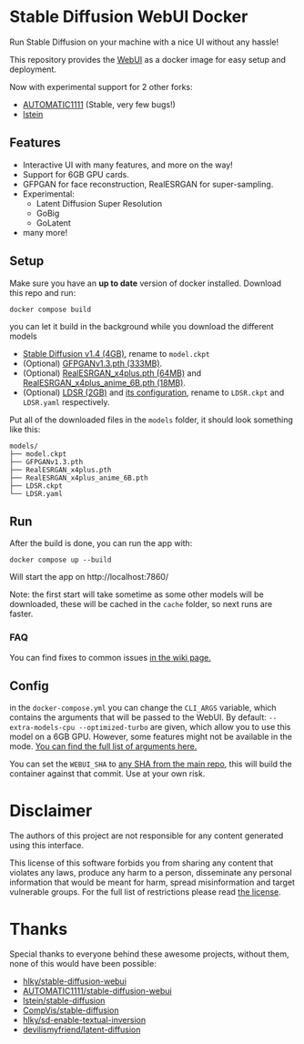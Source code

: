 ﻿# Stable Diffusion WebUI Docker

Run Stable Diffusion on your machine with a nice UI without any hassle!

This repository provides the [WebUI](https://github.com/hlky/stable-diffusion-webui) as a docker image for easy setup and deployment.

Now with experimental support for 2 other forks:

- [AUTOMATIC1111](./AUTOMATIC1111/) (Stable, very few bugs!)
- [lstein](./lstein/)

## Features

- Interactive UI with many features, and more on the way!
- Support for 6GB GPU cards.
- GFPGAN for face reconstruction, RealESRGAN for super-sampling.
- Experimental:
  - Latent Diffusion Super Resolution
  - GoBig
  - GoLatent
- many more!

## Setup

Make sure you have an **up to date** version of docker installed. Download this repo and run:

```
docker compose build
```

you can let it build in the background while you download the different models

- [Stable Diffusion v1.4 (4GB)](https://www.googleapis.com/storage/v1/b/aai-blog-files/o/sd-v1-4.ckpt?alt=media), rename to `model.ckpt`
- (Optional) [GFPGANv1.3.pth (333MB)](https://github.com/TencentARC/GFPGAN/releases/download/v1.3.0/GFPGANv1.3.pth).
- (Optional) [RealESRGAN_x4plus.pth (64MB)](https://github.com/xinntao/Real-ESRGAN/releases/download/v0.1.0/RealESRGAN_x4plus.pth) and [RealESRGAN_x4plus_anime_6B.pth (18MB)](https://github.com/xinntao/Real-ESRGAN/releases/download/v0.2.2.4/RealESRGAN_x4plus_anime_6B.pth).
- (Optional) [LDSR (2GB)](https://heibox.uni-heidelberg.de/f/578df07c8fc04ffbadf3/?dl=1) and [its configuration](https://heibox.uni-heidelberg.de/f/31a76b13ea27482981b4/?dl=1), rename to `LDSR.ckpt` and `LDSR.yaml` respectively.
<!-- - (Optional) [RealESRGAN_x2plus.pth (64MB)](https://github.com/xinntao/Real-ESRGAN/releases/download/v0.2.1/RealESRGAN_x2plus.pth)
- TODO: (I still need to find the RealESRGAN_x2plus_6b.pth) -->

Put all of the downloaded files in the `models` folder, it should look something like this:

```
models/
├── model.ckpt
├── GFPGANv1.3.pth
├── RealESRGAN_x4plus.pth
├── RealESRGAN_x4plus_anime_6B.pth
├── LDSR.ckpt
└── LDSR.yaml
```

## Run

After the build is done, you can run the app with:

```
docker compose up --build
```

Will start the app on http://localhost:7860/

Note: the first start will take sometime as some other models will be downloaded, these will be cached in the `cache` folder, so next runs are faster.

### FAQ

You can find fixes to common issues [in the wiki page.](https://github.com/AbdBarho/stable-diffusion-webui-docker/wiki/FAQ)

## Config

in the `docker-compose.yml` you can change the `CLI_ARGS` variable, which contains the arguments that will be passed to the WebUI. By default: `--extra-models-cpu --optimized-turbo` are given, which allow you to use this model on a 6GB GPU. However, some features might not be available in the mode. [You can find the full list of arguments here.](https://github.com/hlky/stable-diffusion-webui/blob/2b1ac8daf7ea82c6c56eabab7e80ec1c33106a98/scripts/webui.py)

You can set the `WEBUI_SHA` to [any SHA from the main repo](https://github.com/hlky/stable-diffusion/commits/main), this will build the container against that commit. Use at your own risk.

# Disclaimer

The authors of this project are not responsible for any content generated using this interface.

This license of this software forbids you from sharing any content that violates any laws, produce any harm to a person, disseminate any personal information that would be meant for harm, spread misinformation and target vulnerable groups. For the full list of restrictions please read [the license](./LICENSE).

# Thanks

Special thanks to everyone behind these awesome projects, without them, none of this would have been possible:

- [hlky/stable-diffusion-webui](https://github.com/hlky/stable-diffusion-webui)
- [AUTOMATIC1111/stable-diffusion-webui](https://github.com/AUTOMATIC1111/stable-diffusion-webui)
- [lstein/stable-diffusion](https://github.com/lstein/stable-diffusion)
- [CompVis/stable-diffusion](https://github.com/CompVis/stable-diffusion)
- [hlky/sd-enable-textual-inversion](https://github.com/hlky/sd-enable-textual-inversion)
- [devilismyfriend/latent-diffusion](https://github.com/devilismyfriend/latent-diffusion)
